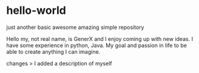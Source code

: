 # hello-world
just another basic awesome amazing simple repository

Hello my, not real name, is GenerX and I enjoy coming up with new ideas.
I have some experience in python, Java. My goal and passion in life to be able to create anything I can imagine.

changes > I added a description of myself
